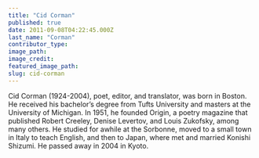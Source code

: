 ```yaml
---
title: "Cid Corman"
published: true
date: 2011-09-08T04:22:45.000Z
last_name: "Corman"
contributor_type:
image_path:
image_credit:
featured_image_path:
slug: cid-corman
---
```


Cid Corman (1924-2004), poet, editor, and translator, was born in Boston. He received his bachelor’s degree from Tufts University and masters at the University of Michigan. In 1951, he founded Origin, a poetry magazine that published Robert Creeley, Denise Levertov, and Louis Zukofsky, among many others. He studied for awhile at the Sorbonne, moved to a small town in Italy to teach English, and then to Japan, where met and married Konishi Shizumi. He passed away in 2004 in Kyoto.

